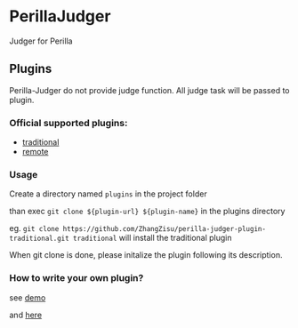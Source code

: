 # PerillaJudger
Judger for Perilla

## Plugins

Perilla-Judger do not provide judge function.
All judge task will be passed to plugin.

### Official supported plugins:

- [traditional](https://github.com/ZhangZisu/perilla-judger-plugin-traditional)
- [remote](https://github.com/ZhangZisu/perilla-judger-plugin-remote)

### Usage

Create a directory named `plugins` in the project folder

than exec `git clone ${plugin-url} ${plugin-name}` in the plugins directory

eg. `git clone https://github.com/ZhangZisu/perilla-judger-plugin-traditional.git traditional` will install the traditional plugin

When git clone is done, please initalize the plugin following its description.

### How to write your own plugin?

see [demo](https://github.com/ZhangZisu/perilla-judger-plugin-test)

and [here](https://github.com/ZhangZisu/perilla-judger/blob/master/src/interfaces.ts#L44)